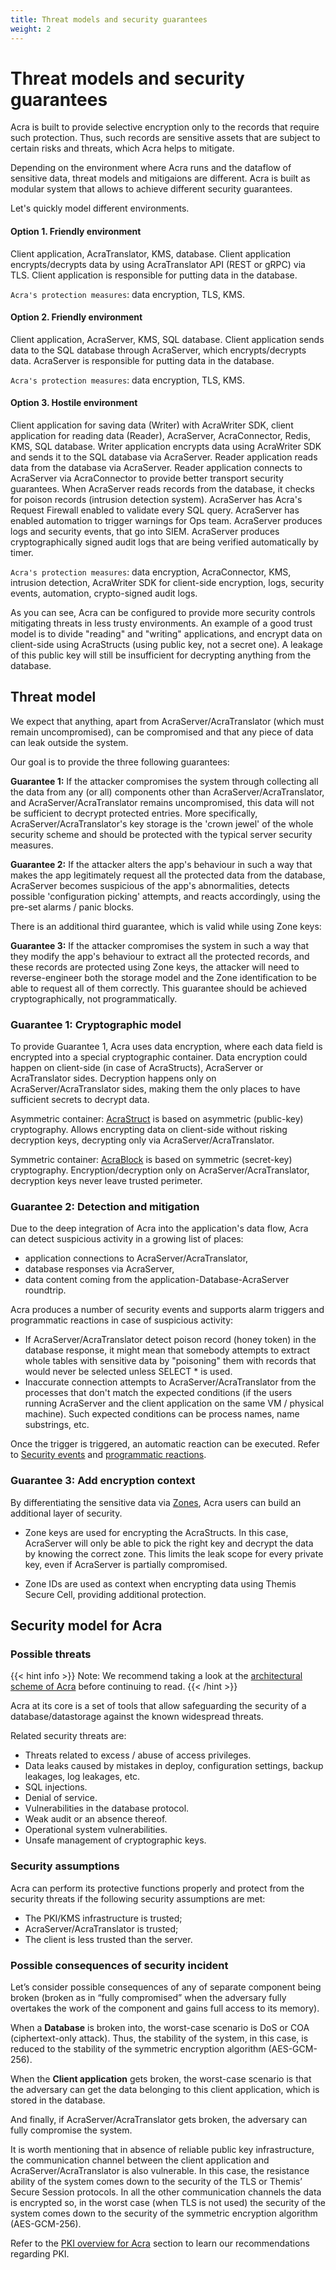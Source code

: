 ```yaml
---
title: Threat models and security guarantees
weight: 2
---
```


# Threat models and security guarantees

Acra is built to provide selective encryption only to the records that require such protection. Thus, such records are sensitive assets that are subject to certain risks and threats, which Acra helps to mitigate.

Depending on the environment where Acra runs and the dataflow of sensitive data, threat models and mitigaions are different. Acra is built as modular system that allows to achieve different security guarantees.

Let's quickly model different environments.

#### Option 1. Friendly environment

Client application, AcraTranslator, KMS, database. Client application encrypts/decrypts data by using AcraTranslator API (REST or gRPC) via TLS. Client application is responsible for putting data in the database. 

`Acra's protection measures`: data encryption, TLS, KMS.

#### Option 2. Friendly environment 

Client application, AcraServer, KMS, SQL database. Client application sends data to the SQL database through AcraServer, which encrypts/decrypts data. AcraServer is responsible for putting data in the database. 

`Acra's protection measures`: data encryption, TLS, KMS.

#### Option 3. Hostile environment

Client application for saving data (Writer) with AcraWriter SDK, client application for reading data (Reader), AcraServer, AcraConnector, Redis, KMS, SQL database. Writer application encrypts data using AcraWriter SDK and sends it to the SQL database via AcraServer. Reader application reads data from the database via AcraServer. Reader application connects to AcraServer via AcraConnector to provide better transport security guarantees. When AcraServer reads records from the database, it checks for poison records (intrusion detection system). AcraServer has Acra's Request Firewall enabled to validate every SQL query. AcraServer has enabled automation to trigger warnings for Ops team. AcraServer produces logs and security events, that go into SIEM. AcraServer produces cryptographically signed audit logs that are being verified automatically by timer. 

`Acra's protection measures`: data encryption, AcraConnector, KMS, intrusion detection, AcraWriter SDK for client-side encryption, logs, security events, automation, crypto-signed audit logs.

As you can see, Acra can be configured to provide more security controls mitigating threats in less trusty environments. An example of a good trust model is to divide "reading" and "writing" applications, and encrypt data on client-side using AcraStructs (using public key, not a secret one). A leakage of this public key will still be insufficient for decrypting anything from the database.


## Threat model

We expect that anything, apart from AcraServer/AcraTranslator (which must remain uncompromised), can be compromised and that any piece of data can leak outside the system.

Our goal is to provide the three following guarantees:

**Guarantee 1:** If the attacker compromises the system through collecting all the data from any (or all) components other than AcraServer/AcraTranslator, and AcraServer/AcraTranslator remains uncompromised, this data will not be sufficient to decrypt protected entries. More specifically, AcraServer/AcraTranslator's key storage is the 'crown jewel' of the whole security scheme and should be protected with the typical server security measures.

**Guarantee 2:** If the attacker alters the app's behaviour in such a way that makes the app legitimately request all the protected data from the database, AcraServer becomes suspicious of the app's abnormalities, detects possible 'configuration picking' attempts, and reacts accordingly, using the pre-set alarms / panic blocks.

There is an additional third guarantee, which is valid while using Zone keys:

**Guarantee 3:** If the attacker compromises the system in such a way that they modify the app's behaviour to extract all the protected records, and these records are protected using Zone keys, the attacker will need to reverse-engineer both the storage model and the Zone identification to be able to request all of them correctly. This guarantee should be achieved cryptographically, not programmatically.


### Guarantee 1: Cryptographic model

To provide Guarantee 1, Acra uses data encryption, where each data field is encrypted into a special cryptographic container. Data encryption could happen on client-side (in case of AcraStructs), AcraServer or AcraTranslator sides. Decryption happens only on AcraServer/AcraTranslator sides, making them the only places to have sufficient secrets to decrypt data.

Asymmetric container: [AcraStruct](/acra/acra-in-depth/data-structures) is based on asymmetric (public-key) cryptography. Allows encrypting data on client-side without risking decryption keys, decrypting only via AcraServer/AcraTranslator.

Symmetric container: [AcraBlock](/acra/acra-in-depth/data-structures) is based on symmetric (secret-key) cryptography. Encryption/decryption only on AcraServer/AcraTranslator, decryption keys never leave trusted perimeter.


### Guarantee 2: Detection and mitigation

Due to the deep integration of Acra into the application's data flow, Acra can detect suspicious activity in a growing list of places:

- application connections to AcraServer/AcraTranslator,
- database responses via AcraServer,
- data content coming from the application-Database-AcraServer roundtrip.

Acra produces a number of security events and supports alarm triggers and programmatic reactions in case of suspicious activity:

- If AcraServer/AcraTranslator detect poison record (honey token) in the database response, it might mean that somebody attempts to extract whole tables with sensitive data by "poisoning" them with records that would never be selected unless SELECT * is used.
- Inaccurate connection attempts to AcraServer/AcraTranslator from the processes that don't match the expected conditions (if the users running AcraServer and the client application on the same VM / physical machine). Such expected conditions can be process names, name substrings, etc.

Once the trigger is triggered, an automatic reaction can be executed. Refer to [Security events](/acra/security-controls/security-logging-and-events/security-events/) and [programmatic reactions](/acra/security-controls/security-logging-and-events/programmatic-reactions/).


### Guarantee 3: Add encryption context

By differentiating the sensitive data via [Zones](/acra/security-controls/zones/), Acra users can build an additional layer of security. 

- Zone keys are used for encrypting the AcraStructs. In this case, AcraServer will only be able to pick the right key and decrypt the data by knowing the correct zone. This limits the leak scope for every private key, even if AcraServer is partially compromised.

- Zone IDs are used as context when encrypting data using Themis Secure Cell, providing additional protection.


## Security model for Acra

### Possible threats

{{< hint info >}}
Note: We recommend taking a look at the [architectural scheme of Acra](/acra/acra-in-depth/architecture/) before continuing to read.
{{< /hint >}}

Acra at its core is a set of tools that allow safeguarding the security of a database/datastorage against the known widespread threats.

Related security threats are:

- Threats related to excess / abuse of access privileges.
- Data leaks caused by mistakes in deploy, configuration settings, backup leakages, log leakages, etc.
- SQL injections.
- Denial of service.
- Vulnerabilities in the database protocol.
- Weak audit or an absence thereof.
- Operational system vulnerabilities.
- Unsafe management of cryptographic keys.

### Security assumptions

Acra can perform its protective functions properly and protect from the security threats if the following security assumptions are met:

- The PKI/KMS infrastructure is trusted;
- AcraServer/AcraTranslator is trusted;
- The client is less trusted than the server.


### Possible consequences of security incident

Let’s consider possible consequences of any of separate component being broken (broken as in “fully compromised” when the adversary fully overtakes the work of the component and gains full access to its memory).

When a **Database** is broken into, the worst-case scenario is DoS or COA (ciphertext-only attack). Thus, the stability of the system, in this case, is reduced to the stability of the symmetric encryption algorithm (AES-GCM-256).

When the **Client application** gets broken, the worst-case scenario is that the adversary can get the data belonging to this client application, which is stored in the database.

And finally, if AcraServer/AcraTranslator gets broken, the adversary can fully compromise the system.

It is worth mentioning that in absence of reliable public key infrastructure, the communication channel between the client application and AcraServer/AcraTranslator is also vulnerable. In this case, the resistance ability of the system comes down to the security of the TLS or Themis’ Secure Session protocols. In all the other communication channels the data is encrypted so, in the worst case (when TLS is not used) the security of the system comes down to the security of the symmetric encryption algorithm (AES-GCM-256).

Refer to the [PKI overview for Acra](/acra/acra-in-depth/security-design/acra-and-pki/) section to learn our recommendations regarding PKI.
